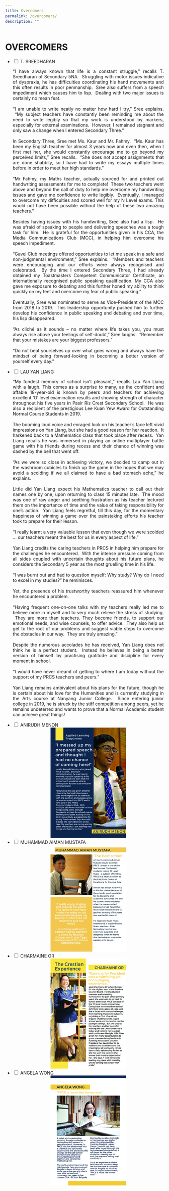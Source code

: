 ```yaml
---
title: Overcomers
permalink: /overcomers/
description: ""
---
```

<h1>OVERCOMERS</h1>

<ul class="jekyllcodex_accordion">
<li>
<input type="checkbox" id="accordion1">
<label for="accordion1">T. SREEDHARAN</label><div>
<p align="justify">“I have always known that life is a constant struggle,” recalls T. Sreedharan of Secondary 5NA. &nbsp;Struggling with motor issues indicative of dyspraxia, he has difficulties coordinating his hand movements and this often results in poor penmanship. &nbsp;Sree also suffers from a speech impediment which causes him to lisp. &nbsp;Dealing with two major issues is certainly no mean feat.<br><br>
“I am unable to write neatly no matter how hard I try,” Sree explains. &nbsp;“My subject teachers have constantly been reminding me about the need to write legibly so that my work is understood by markers, especially for external examinations. &nbsp;However, I remained stagnant and only saw a change when I entered Secondary Three.”<br><br>
In Secondary Three, Sree met Ms. Kaur and Mr. Fahmy.&nbsp;&nbsp;“Ms. Kaur has been my English teacher for almost 3 years now and even then, when I first met her, she would constantly encourage me to go beyond my perceived limits,” Sree recalls. &nbsp;“She does not accept assignments that are done shabbily, so I have had to write my essays multiple times before in order to meet her high standards.”&nbsp;&nbsp;<br><br>
“Mr Fahmy, my Maths teacher, actually sourced for and printed out handwriting assessments for me to complete! &nbsp;These two teachers went above and beyond the call of duty to help me overcome my handwriting issues and gave me confidence to write legibly. &nbsp;Eventually, I managed to overcome my difficulties and scored well for my N Level exams. This would not have been possible without the help of these two amazing teachers.”<br><br>
Besides having issues with his handwriting, Sree also had a lisp. &nbsp;He was afraid of speaking to people and delivering speeches was a tough task for him. &nbsp;He is grateful for the opportunities given in his CCA, the Media Communications Club (MCC), in helping him overcome his speech impediment.<br><br>
“Gavel Club meetings offered opportunities to let me speak in a safe and non-judgmental environment,” Sree explains. &nbsp;“Members and teachers were encouraging and our efforts were always recognised and celebrated. &nbsp;By the time I entered Secondary Three, I had already obtained my Toastmasters Competent Communicator Certificate, an internationally recognised public speaking qualification. My CCA also gave me exposure to debating and this further honed my ability to think quickly on my feet and overcome my fear of public speaking.”<br><br>
Eventually, Sree was nominated to serve as Vice-President of the MCC from 2018 to 2019. &nbsp;This leadership opportunity pushed him to further develop his confidence in public speaking and debating and over time, his lisp disappeared.<br><br>
“As cliché as it sounds – no matter where life takes you, you must always rise above your feelings of self-doubt,” Sree laughs.&nbsp; “Remember that your mistakes are your biggest professors.”<br><br>
“Do not beat yourselves up over what goes wrong and always have the mindset of being forward-looking in becoming a better version of yourself every day.”</p>
</div></li>
	
<li>
<input type="checkbox" id="accordion2">
<label for="accordion2">LAU YAN LIANG</label><div>
<p align="justify">“My fondest memory of school isn’t pleasant,” recalls Lau Yan Liang with a laugh.&nbsp;This comes as a surprise to many, as the confident and affable 18-year-old is known by peers and teachers for achieving excellent ‘O’ level examination results and showing strength of character throughout his five years in Pasir Ris Crest Secondary School.&nbsp;&nbsp;He was also a recipient of the prestigious&nbsp;Lee Kuan Yew Award&nbsp;for Outstanding Normal Course Students in 2019. <br><br>
The booming loud voice and enraged look on his teacher’s face left vivid impressions on Yan Liang, but she had a good reason for her reaction. &nbsp;It harkened back to a Mathematics class that took place after recess. &nbsp;Yan Liang recalls he was immersed in playing an online multiplayer battle game with his friends during recess and their chance of winning was dashed by the bell that went off.<br><br>
“As we were so close in achieving victory, we decided to camp out in the washroom cubicles to finish up the game in the hopes that we may avoid a scolding if we all claimed to have a bad stomach ache,”&nbsp;he explains.<br><br>
Little did Yan Liang expect his Mathematics teacher to call out their names one by one, upon returning to class 15 minutes late. &nbsp;The mood was one of raw anger and seething frustration as his teacher lectured them on the importance of time and the value of taking responsibility for one’s action. &nbsp;Yan Liang feels regretful, till this day, for the momentary happiness of winning a game over the painstaking efforts his teacher took to prepare for their lesson.<br><br>
“I really learnt a very valuable lesson that even though we were scolded … our teachers meant the best for us in every aspect of life.”<br><br>
Yan Liang credits the caring teachers in PRCS in helping him prepare for the challenges he encountered. &nbsp;With the intense pressure coming from all sides coupled with uncertain thoughts about his future plans, he considers the Secondary 5 year as the most gruelling time in his life.<br><br>
“I was burnt out and had to question myself: Why study? Why do I need to excel in my studies?” he reminisces.<br><br>
Yet, the presence of his&nbsp;trustworthy teachers reassured him whenever he encountered a problem.<br><br>
“Having frequent one-on-one talks with my teachers really led me to believe more in myself and to very much relieve the stress of studying. &nbsp;They are more than teachers. They become friends, to support our emotional needs, and wise counsels, to offer advice. &nbsp;They also help us get to the root of our problems and suggest viable steps to overcome the obstacles in our way. &nbsp;They are truly amazing.”<br><br>
Despite the numerous accolades he has received, Yan Liang does not think he is a perfect student. &nbsp;Instead he believes in being a better version of himself by practising gratitude and discipline for every moment in school.<br><br>
“I would have never dreamt of getting to where I am today&nbsp;without the support of my PRCS teachers and peers.”<br><br>
Yan Liang remains ambivalent about his plans for the future, though he is certain about his love for the Humanities and is currently studying in the Arts course at Nanyang Junior College.&nbsp;&nbsp;Since entering junior college in 2019, he is struck by the stiff competition among peers, yet he remains undeterred and wants to prove that a Normal Academic student can achieve great things!</p></div>
</li>

<li>
<input type="checkbox" id="accordion3">
<label for="accordion3">ANIRUDH MENON</label>
<div><center><img src="/images/Anirudh-Menon.jpeg" alt="Anirudh-Menon.jpeg" style="width:50%"></center></div>
</li>
	
<li>
<input type="checkbox" id="accordion4">
<label for="accordion4">MUHAMMAD AIMAN MUSTAFA</label>
<div><center><img src="/images/Muhammad-Aiman-Mustafa.jpeg" alt="Muhammad-Aiman-Mustafa.jpeg" style="width:50%"></center></div>
</li>
	
<li>
<input type="checkbox" id="accordion5">
<label for="accordion5">CHARMAINE OR</label>
<div><center><img src="/images/Charmaine-Or.jpeg" alt="Charmaine-Or.jpeg" style="width:50%"></center></div>
</li>
	
<li>
<input type="checkbox" id="accordion6">
<label for="accordion6">ANGELA WONG</label>
<div><center><img src="/images/Angela-Wong.jpeg" alt="Angela-Wong.jpeg" style="width:50%"></center></div>
</li>
</ul>